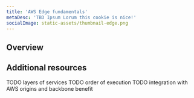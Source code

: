 ```yaml
---
title: 'AWS Edge fundamentals'
metaDesc: 'TBD Ipsum Lorum this cookie is nice!'
socialImage: static-assets/thumbnail-edge.png
---
```

## Overview

## Additional resources
TODO layers of services 
TODO order of execution
TODO integration with AWS origins and backbone benefit
